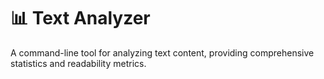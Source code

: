 # 📊 Text Analyzer

A command-line tool for analyzing text content, providing comprehensive statistics and readability metrics.
